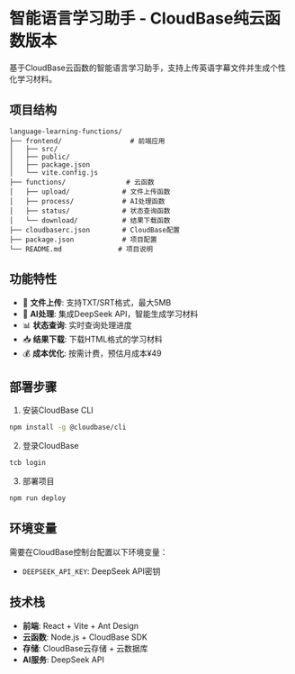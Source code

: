 # 智能语言学习助手 - CloudBase纯云函数版本

基于CloudBase云函数的智能语言学习助手，支持上传英语字幕文件并生成个性化学习材料。

## 项目结构

```
language-learning-functions/
├── frontend/                 # 前端应用
│   ├── src/
│   ├── public/
│   ├── package.json
│   └── vite.config.js
├── functions/               # 云函数
│   ├── upload/             # 文件上传函数
│   ├── process/            # AI处理函数
│   ├── status/             # 状态查询函数
│   └── download/           # 结果下载函数
├── cloudbaserc.json        # CloudBase配置
├── package.json            # 项目配置
└── README.md              # 项目说明
```

## 功能特性

- 🎯 **文件上传**: 支持TXT/SRT格式，最大5MB
- 🤖 **AI处理**: 集成DeepSeek API，智能生成学习材料
- 📊 **状态查询**: 实时查询处理进度
- 📥 **结果下载**: 下载HTML格式的学习材料
- 💰 **成本优化**: 按需计费，预估月成本¥49

## 部署步骤

1. 安装CloudBase CLI
```bash
npm install -g @cloudbase/cli
```

2. 登录CloudBase
```bash
tcb login
```

3. 部署项目
```bash
npm run deploy
```

## 环境变量

需要在CloudBase控制台配置以下环境变量：

- `DEEPSEEK_API_KEY`: DeepSeek API密钥

## 技术栈

- **前端**: React + Vite + Ant Design
- **云函数**: Node.js + CloudBase SDK
- **存储**: CloudBase云存储 + 云数据库
- **AI服务**: DeepSeek API